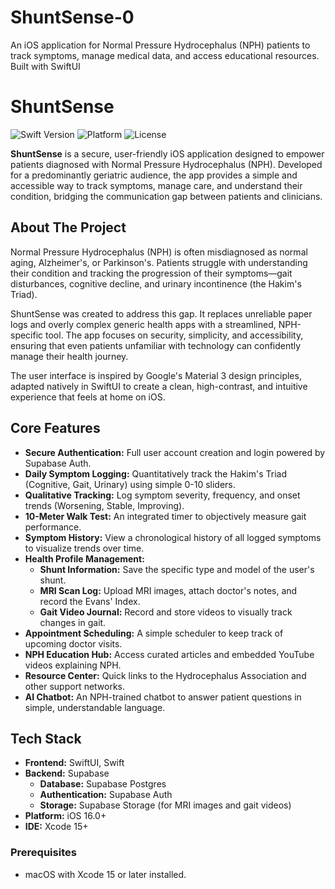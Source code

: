 # ShuntSense-0
An iOS application for Normal Pressure Hydrocephalus (NPH) patients to track symptoms, manage medical data, and access educational resources. Built with SwiftUI
# ShuntSense

![Swift Version](https://img.shields.io/badge/Swift-5.9-orange.svg)
![Platform](https://img.shields.io/badge/platform-iOS%2016%2B-blue.svg)
![License](https://img.shields.io/badge/License-MIT-green.svg)

**ShuntSense** is a secure, user-friendly iOS application designed to empower patients diagnosed with Normal Pressure Hydrocephalus (NPH). Developed for a predominantly geriatric audience, the app provides a simple and accessible way to track symptoms, manage care, and understand their condition, bridging the communication gap between patients and clinicians.

## About The Project

Normal Pressure Hydrocephalus (NPH) is often misdiagnosed as normal aging, Alzheimer's, or Parkinson's. Patients struggle with understanding their condition and tracking the progression of their symptoms—gait disturbances, cognitive decline, and urinary incontinence (the Hakim's Triad).

ShuntSense was created to address this gap. It replaces unreliable paper logs and overly complex generic health apps with a streamlined, NPH-specific tool. The app focuses on security, simplicity, and accessibility, ensuring that even patients unfamiliar with technology can confidently manage their health journey.

The user interface is inspired by Google's Material 3 design principles, adapted natively in SwiftUI to create a clean, high-contrast, and intuitive experience that feels at home on iOS.

## Core Features

-   **Secure Authentication:** Full user account creation and login powered by Supabase Auth.
-   **Daily Symptom Logging:** Quantitatively track the Hakim's Triad (Cognitive, Gait, Urinary) using simple 0-10 sliders.
-   **Qualitative Tracking:** Log symptom severity, frequency, and onset trends (Worsening, Stable, Improving).
-   **10-Meter Walk Test:** An integrated timer to objectively measure gait performance.
-   **Symptom History:** View a chronological history of all logged symptoms to visualize trends over time.
-   **Health Profile Management:**
    -   **Shunt Information:** Save the specific type and model of the user's shunt.
    -   **MRI Scan Log:** Upload MRI images, attach doctor's notes, and record the Evans' Index.
    -   **Gait Video Journal:** Record and store videos to visually track changes in gait.
-   **Appointment Scheduling:** A simple scheduler to keep track of upcoming doctor visits.
-   **NPH Education Hub:** Access curated articles and embedded YouTube videos explaining NPH.
-   **Resource Center:** Quick links to the Hydrocephalus Association and other support networks.
-   **AI Chatbot:** An NPH-trained chatbot to answer patient questions in simple, understandable language.


## Tech Stack

-   **Frontend:** SwiftUI, Swift
-   **Backend:** Supabase
    -   **Database:** Supabase Postgres
    -   **Authentication:** Supabase Auth
    -   **Storage:** Supabase Storage (for MRI images and gait videos)
-   **Platform:** iOS 16.0+
-   **IDE:** Xcode 15+


### Prerequisites

-   macOS with Xcode 15 or later installed.
